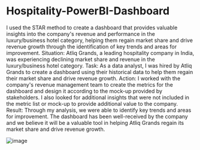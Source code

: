# Hospitality-PowerBI-Dashboard
I used the STAR method to create a dashboard that provides valuable insights into the company's revenue and performance in the luxury/business hotel category, helping them regain market share and drive revenue growth through the identification of key trends and areas for improvement.  Situation: Atliq Grands, a leading hospitality company in India, was experiencing declining market share and revenue in the luxury/business hotel category.  Task: As a data analyst, I was hired by Atliq Grands to create a dashboard using their historical data to help them regain their market share and drive revenue growth.  Action: I worked with the company's revenue management team to create the metrics for the dashboard and design it according to the mock-up provided by stakeholders. I also looked for additional insights that were not included in the metric list or mock-up to provide additional value to the company.  Result: Through my analysis, we were able to identify key trends and areas for improvement. The dashboard has been well-received by the company and we believe it will be a valuable tool in helping Atliq Grands regain its market share and drive revenue growth.

![image](https://user-images.githubusercontent.com/26132974/231565414-45b38c5e-ec58-4efa-83a5-c0723223eab8.png)
